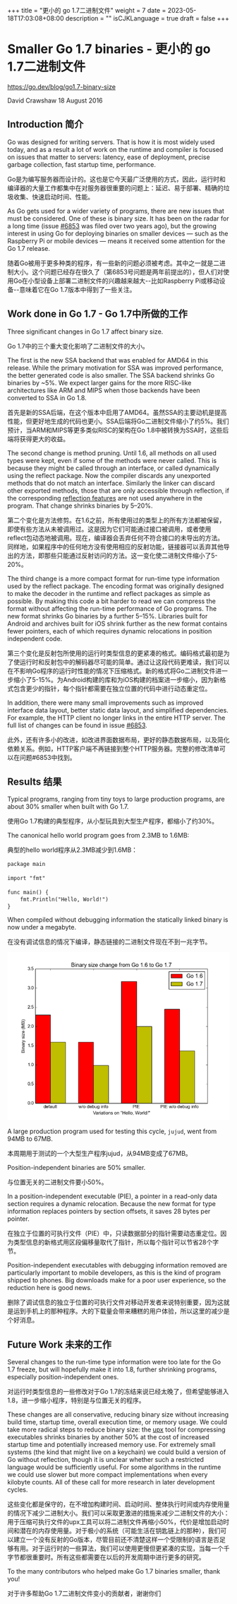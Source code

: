 +++
title = "更小的 go 1.7二进制文件"
weight = 7
date = 2023-05-18T17:03:08+08:00
description = ""
isCJKLanguage = true
draft = false
+++

# Smaller Go 1.7 binaries - 更小的 go 1.7二进制文件

https://go.dev/blog/go1.7-binary-size

David Crawshaw
18 August 2016

## Introduction 简介

Go was designed for writing servers. That is how it is most widely used today, and as a result a lot of work on the runtime and compiler is focused on issues that matter to servers: latency, ease of deployment, precise garbage collection, fast startup time, performance.

Go是为编写服务器而设计的。这也是它今天最广泛使用的方式，因此，运行时和编译器的大量工作都集中在对服务器很重要的问题上：延迟、易于部署、精确的垃圾收集、快速启动时间、性能。

As Go gets used for a wider variety of programs, there are new issues that must be considered. One of these is binary size. It has been on the radar for a long time (issue [#6853](https://go.dev/issue/6853) was filed over two years ago), but the growing interest in using Go for deploying binaries on smaller devices — such as the Raspberry Pi or mobile devices — means it received some attention for the Go 1.7 release.

随着Go被用于更多种类的程序，有一些新的问题必须被考虑。其中之一就是二进制大小。这个问题已经存在很久了（第6853号问题是两年前提出的），但人们对使用Go在小型设备上部署二进制文件的兴趣越来越大--比如Raspberry Pi或移动设备--意味着它在Go 1.7版本中得到了一些关注。

## Work done in Go 1.7 - Go 1.7中所做的工作

Three significant changes in Go 1.7 affect binary size.

Go 1.7中的三个重大变化影响了二进制文件的大小。

The first is the new SSA backend that was enabled for AMD64 in this release. While the primary motivation for SSA was improved performance, the better generated code is also smaller. The SSA backend shrinks Go binaries by ~5%. We expect larger gains for the more RISC-like architectures like ARM and MIPS when those backends have been converted to SSA in Go 1.8.

首先是新的SSA后端，在这个版本中启用了AMD64。虽然SSA的主要动机是提高性能，但更好地生成的代码也更小。SSA后端将Go二进制文件缩小了约5%。我们预计，当ARM和MIPS等更多类似RISC的架构在Go 1.8中被转换为SSA时，这些后端将获得更大的收益。

The second change is method pruning. Until 1.6, all methods on all used types were kept, even if some of the methods were never called. This is because they might be called through an interface, or called dynamically using the reflect package. Now the compiler discards any unexported methods that do not match an interface. Similarly the linker can discard other exported methods, those that are only accessible through reflection, if the corresponding [reflection features](https://go.dev/pkg/reflect/#Value.Call) are not used anywhere in the program. That change shrinks binaries by 5–20%.

第二个变化是方法修剪。在1.6之前，所有使用过的类型上的所有方法都被保留，即使有些方法从未被调用过。这是因为它们可能通过接口被调用，或者使用reflect包动态地被调用。现在，编译器会丢弃任何不符合接口的未导出的方法。同样地，如果程序中的任何地方没有使用相应的反射功能，链接器可以丢弃其他导出的方法，即那些只能通过反射访问的方法。这一变化使二进制文件缩小了5-20%。

The third change is a more compact format for run-time type information used by the reflect package. The encoding format was originally designed to make the decoder in the runtime and reflect packages as simple as possible. By making this code a bit harder to read we can compress the format without affecting the run-time performance of Go programs. The new format shrinks Go binaries by a further 5–15%. Libraries built for Android and archives built for iOS shrink further as the new format contains fewer pointers, each of which requires dynamic relocations in position independent code.

第三个变化是反射包所使用的运行时类型信息的更紧凑的格式。编码格式最初是为了使运行时和反射包中的解码器尽可能的简单。通过让这段代码更难读，我们可以在不影响Go程序的运行时性能的情况下压缩格式。新的格式将Go二进制文件进一步缩小了5-15%。为Android构建的库和为iOS构建的档案进一步缩小，因为新格式包含更少的指针，每个指针都需要在独立位置的代码中进行动态重定位。

In addition, there were many small improvements such as improved interface data layout, better static data layout, and simplified dependencies. For example, the HTTP client no longer links in the entire HTTP server. The full list of changes can be found in issue [#6853](https://go.dev/issue/6853).

此外，还有许多小的改进，如改进界面数据布局，更好的静态数据布局，以及简化依赖关系。例如，HTTP客户端不再链接到整个HTTP服务器。完整的修改清单可以在问题#6853中找到。

## Results 结果

Typical programs, ranging from tiny toys to large production programs, are about 30% smaller when built with Go 1.7.

使用Go 1.7构建的典型程序，从小型玩具到大型生产程序，都缩小了约30%。

The canonical hello world program goes from 2.3MB to 1.6MB:

典型的hello world程序从2.3MB减少到1.6MB：

```
package main

import "fmt"

func main() {
    fmt.Println("Hello, World!")
}
```

When compiled without debugging information the statically linked binary is now under a megabyte.

在没有调试信息的情况下编译，静态链接的二进制文件现在不到一兆字节。

![img](SmallerGo1_7Binaries_img/graph.png)

A large production program used for testing this cycle, `jujud`, went from 94MB to 67MB.

本周期用于测试的一个大型生产程序jujud，从94MB变成了67MB。

Position-independent binaries are 50% smaller.

与位置无关的二进制文件要小50%。

In a position-independent executable (PIE), a pointer in a read-only data section requires a dynamic relocation. Because the new format for type information replaces pointers by section offsets, it saves 28 bytes per pointer.

在独立于位置的可执行文件（PIE）中，只读数据部分的指针需要动态重定位。因为类型信息的新格式用区段偏移量取代了指针，所以每个指针可以节省28个字节。

Position-independent executables with debugging information removed are particularly important to mobile developers, as this is the kind of program shipped to phones. Big downloads make for a poor user experience, so the reduction here is good news.

删除了调试信息的独立于位置的可执行文件对移动开发者来说特别重要，因为这就是运到手机上的那种程序。大的下载量会带来糟糕的用户体验，所以这里的减少是个好消息。

## Future Work 未来的工作

Several changes to the run-time type information were too late for the Go 1.7 freeze, but will hopefully make it into 1.8, further shrinking programs, especially position-independent ones.

对运行时类型信息的一些修改对于Go 1.7的冻结来说已经太晚了，但希望能够进入1.8，进一步缩小程序，特别是与位置无关的程序。

These changes are all conservative, reducing binary size without increasing build time, startup time, overall execution time, or memory usage. We could take more radical steps to reduce binary size: the [upx](http://upx.sourceforge.net/) tool for compressing executables shrinks binaries by another 50% at the cost of increased startup time and potentially increased memory use. For extremely small systems (the kind that might live on a keychain) we could build a version of Go without reflection, though it is unclear whether such a restricted language would be sufficiently useful. For some algorithms in the runtime we could use slower but more compact implementations when every kilobyte counts. All of these call for more research in later development cycles.

这些变化都是保守的，在不增加构建时间、启动时间、整体执行时间或内存使用量的情况下减少二进制大小。我们可以采取更激进的措施来减少二进制文件的大小：用于压缩可执行文件的upx工具可以将二进制文件再缩小50%，代价是增加启动时间和潜在的内存使用量。对于极小的系统（可能生活在钥匙链上的那种），我们可以建立一个没有反射的Go版本，尽管目前还不清楚这样一个受限制的语言是否足够有用。对于运行时的一些算法，我们可以使用更慢但更紧凑的实现，当每一个千字节都很重要时。所有这些都需要在以后的开发周期中进行更多的研究。

To the many contributors who helped make Go 1.7 binaries smaller, thank you!

对于许多帮助Go 1.7二进制文件变小的贡献者，谢谢你们
